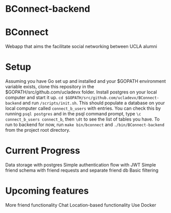 # BConnect-backend

# BConnect
Webapp that aims the facilitate social networking between UCLA alumni

# Setup
Assuming you have Go set up and installed and your $GOPATH environment variable exists, clone this repository in the $GOPATH/src/github.com/ucladevx folder. Install postgres on your local computer and start it up. `cd $GOPATH/src/github.com/ucladevx/BConnect-backend` and  run `/scripts/init.sh`. This should populate a database on your local computer called `connect_b_users` with entries. You can check this by running `psql postgres` and in the psql command prompt, type `\c connect_b_users connect_b`, then `\dt` to see the list of tables you have. 
To run to backend for now, run `make bin/bconnect` and `./bin/BConnect-backend` from the project root directory.

# Current Progress
Data storage with postgres
Simple authentication flow with JWT
Simple friend schema with friend requests and separate friend db
Basic filtering

# Upcoming features
More friend functionality
Chat
Location-based functionality
Use Docker 
